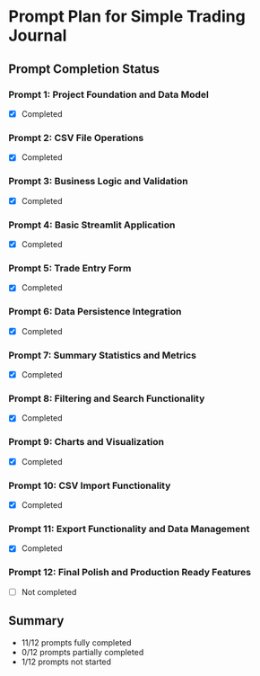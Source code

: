 # Prompt Plan for Simple Trading Journal

## Prompt Completion Status

### Prompt 1: Project Foundation and Data Model
- [x] Completed

### Prompt 2: CSV File Operations
- [x] Completed

### Prompt 3: Business Logic and Validation
- [x] Completed

### Prompt 4: Basic Streamlit Application
- [x] Completed

### Prompt 5: Trade Entry Form
- [x] Completed

### Prompt 6: Data Persistence Integration
- [x] Completed

### Prompt 7: Summary Statistics and Metrics
- [x] Completed

### Prompt 8: Filtering and Search Functionality
- [x] Completed

### Prompt 9: Charts and Visualization
- [x] Completed

### Prompt 10: CSV Import Functionality
- [x] Completed

### Prompt 11: Export Functionality and Data Management
- [x] Completed

### Prompt 12: Final Polish and Production Ready Features
- [ ] Not completed

## Summary
- 11/12 prompts fully completed
- 0/12 prompts partially completed
- 1/12 prompts not started